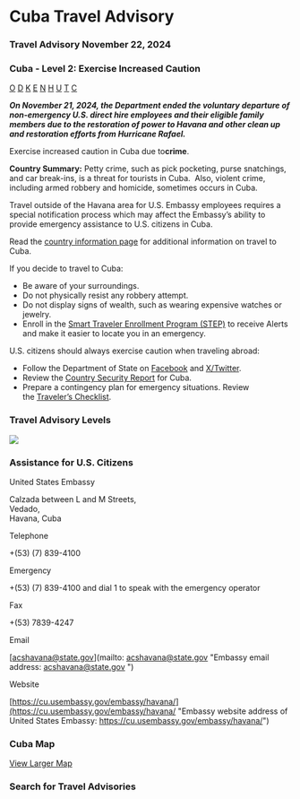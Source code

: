 # Cuba Travel Advisory

### Travel Advisory November 22, 2024

### Cuba - Level 2: Exercise Increased Caution

[O](javascript:void(0); "Tool Tip: Other")
[D](javascript:void(0); "Tool Tip: Wrongful Detention")
[K](javascript:void(0); "Tool Tip: Kidnap and Hostage")
[E](javascript:void(0); "Tool Tip: Event")
[N](javascript:void(0); "Tool Tip: Disaster")
[H](javascript:void(0); "Tool Tip: Health")
[U](javascript:void(0); "Tool Tip: Civil Unrest")
[T](javascript:void(0); "Tool Tip: Terrorism")
[C](javascript:void(0); "Tool Tip: Crimes")

***On November 21, 2024, the Department ended the voluntary departure of non-emergency U.S. direct hire employees and their eligible family members due to the restoration of power to Havana and other clean up and restoration efforts from Hurricane Rafael.***

Exercise increased caution in Cuba due to**crime**.

**Country Summary:** Petty crime, such as pick pocketing, purse snatchings, and car break-ins, is a threat for tourists in Cuba.  Also, violent crime, including armed robbery and homicide, sometimes occurs in Cuba.

Travel outside of the Havana area for U.S. Embassy employees requires a special notification process which may affect the Embassy’s ability to provide emergency assistance to U.S. citizens in Cuba.

Read the [country information page](https://travel.state.gov/content/travel/en/international-travel/International-Travel-Country-Information-Pages/Cuba.html) for additional information on travel to Cuba.

If you decide to travel to Cuba:

* Be aware of your surroundings.
* Do not physically resist any robbery attempt.
* Do not display signs of wealth, such as wearing expensive watches or jewelry.
* Enroll in the [Smart Traveler Enrollment Program (STEP)](http://step.state.gov/) to receive Alerts and make it easier to locate you in an emergency.

U.S. citizens should always exercise caution when traveling abroad:

* Follow the Department of State on [Facebook](https://www.facebook.com/travelgov/) and [X/Twitter](https://twitter.com/StateDept?ref_src=twsrc%5Egoogle%7Ctwcamp%5Eserp%7Ctwgr%5Eauthor).
* Review the [Country Security Report](https://www.osac.gov/Content/Browse/Report?subContentTypes=Country%20Security%20Report) for Cuba.
* Prepare a contingency plan for emergency situations. Review the [Traveler’s Checklist](https://travel.state.gov/content/travel/en/international-travel/before-you-go/travelers-checklist.html).

### Travel Advisory Levels

[![](/content/dam/NEWTravelAssets/images/travel-levelv1.svg)](/content/travel/en/international-travel/before-you-go/about-our-new-products.html "Travel Advisory Levels")

### Assistance for U.S. Citizens

United States Embassy

Calzada between L and M Streets,  
Vedado,  
Havana, Cuba

Telephone

+(53) (7) 839-4100

Emergency

+(53) (7) 839-4100 and dial 1 to speak with the emergency operator

Fax

+(53) 7839-4247

Email

[acshavana@state.gov](mailto: acshavana@state.gov  "Embassy email address: acshavana@state.gov ")

Website

[https://cu.usembassy.gov/embassy/havana/](https://cu.usembassy.gov/embassy/havana/ "Embassy website address of United States Embassy: https://cu.usembassy.gov/embassy/havana/")

### Cuba Map

[View Larger Map](https://travelmaps.state.gov/TSGMap/?extent=-85.980541894,18.32609371,-72.682361134,24.809029909 "Map of Cuba")



### Search for Travel Advisories